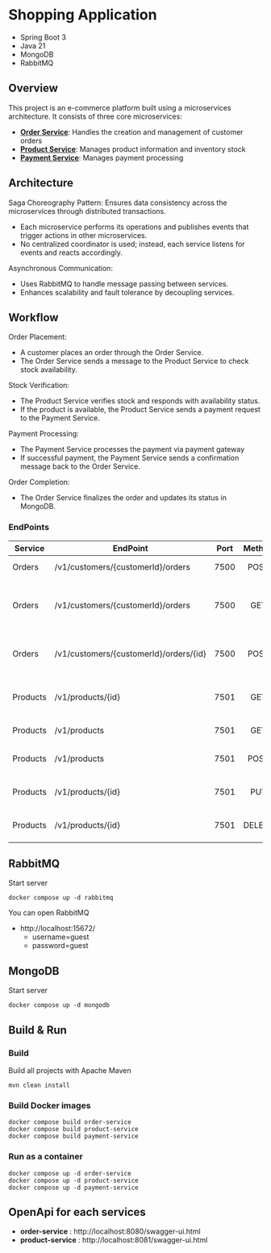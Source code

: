 # Shopping Application 
* Spring Boot 3
* Java 21
* MongoDB
* RabbitMQ

## Overview ##
This project is an e-commerce platform built using a microservices architecture. It consists of three core microservices:

- **[Order Service](ms-order-service)**: Handles the creation and management of customer orders
- **[Product Service](ms-product-service)**: Manages product information and inventory stock
- **[Payment Service](ms-payment-service)**: Manages payment processing

## Architecture ##

Saga Choreography Pattern: Ensures data consistency across the microservices through distributed transactions.

* Each microservice performs its operations and publishes events that trigger actions in other microservices.
* No centralized coordinator is used; instead, each service listens for events and reacts accordingly.

Asynchronous Communication:
* Uses RabbitMQ to handle message passing between services.
* Enhances scalability and fault tolerance by decoupling services.

## Workflow ##

Order Placement:
* A customer places an order through the Order Service.
* The Order Service sends a message to the Product Service to check stock availability.

Stock Verification:
* The Product Service verifies stock and responds with availability status.
* If the product is available, the Product Service sends a payment request to the Payment Service.

Payment Processing:
* The Payment Service processes the payment via payment gateway
* If successful payment, the Payment Service sends a confirmation message back to the Order Service.

Order Completion:
* The Order Service finalizes the order and updates its status in MongoDB.

### EndPoints ###

| Service  | EndPoint                               | Port  | Method | Description                                     |
|----------|----------------------------------------|:-----:|:------:|-------------------------------------------------|
| Orders   | /v1/customers/{customerId}/orders      | 7500  |  POST  | Create an order                                 |
| Orders   | /v1/customers/{customerId}/orders      | 7500  |  GET   | Return a list of orders for a specific customer |
| Orders   | /v1/customers/{customerId}/orders/{id} | 7500  |  POST  | Return detail of specified order                |
| Products | /v1/products/{id}                      | 7501  |  GET   | Return detail of specified product              |
| Products | /v1/products                           | 7501  |  GET   | Return a list of products                       |
| Products | /v1/products                           | 7501  |  POST  | Insert a new product                            |
| Products | /v1/products/{id}                      | 7501  |  PUT   | Update a specific product                       |
| Products | /v1/products/{id}                      | 7501  | DELETE | Delete a specific product                       |


## RabbitMQ
Start server
```
docker compose up -d rabbitmq
```

You can open RabbitMQ
* http://localhost:15672/
    * username=guest
    * password=guest

## MongoDB
Start server
```
docker compose up -d mongodb
```

## Build & Run

### Build

Build all projects with Apache Maven

```
mvn clean install
```

### Build Docker images
```
docker compose build order-service
docker compose build product-service
docker compose build payment-service
```

### Run as a container

```
docker compose up -d order-service
docker compose up -d product-service
docker compose up -d payment-service
```

## OpenApi for each services
- **order-service** : http://localhost:8080/swagger-ui.html
- **product-service** : http://localhost:8081/swagger-ui.html